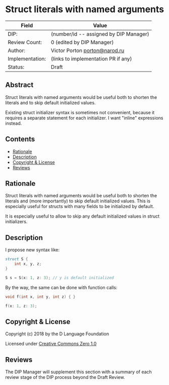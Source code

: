 # Struct literals with named arguments

| Field           | Value                                                           |
|-----------------|-----------------------------------------------------------------|
| DIP:            | (number/id -- assigned by DIP Manager)                          |
| Review Count:   | 0 (edited by DIP Manager)                                       |
| Author:         | Victor Porton porton@narod.ru
| Implementation: | (links to implementation PR if any)                             |
| Status:         | Draft                                                           |

## Abstract

Struct literals with named arguments would be useful both to shorten the literals and
to skip default initialized values.

Existing struct initializer syntax is sometimes not convenient, because it requires
a separate statement for each initializer. I want "inline" expressions instead.

## Contents
* [Rationale](#rationale)
* [Description](#description)
* [Copyright & License](#copyright--license)
* [Reviews](#reviews)

## Rationale

Struct literals with named arguments would be useful both to shorten the literals and
(more importantly) to skip default initialized values. This is especially useful for
structs with many fields to be initialized by default.

It is especially useful to allow to skip any default initialized values in struct
initializers.

## Description

I propose new syntax like:

```d
struct S {
    int x, y, z;
}

S s = S(x: 1, z: 3); // y is default initialized
```

By the way, the same can be done with function calls:

```d
void f(int x, int y, int z) { }

f(x: 1, z: 3);
```

## Copyright & License

Copyright (c) 2018 by the D Language Foundation

Licensed under [Creative Commons Zero 1.0](https://creativecommons.org/publicdomain/zero/1.0/legalcode.txt)

## Reviews

The DIP Manager will supplement this section with a summary of each review stage
of the DIP process beyond the Draft Review.
